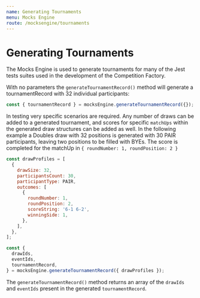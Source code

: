 ```yaml
---
name: Generating Tournaments
menu: Mocks Engine
route: /mocksengine/tournaments
---
```


# Generating Tournaments

The Mocks Engine is used to generate tournaments for many of the Jest tests suites used in the development of the Competition Factory.

With no parameters the `generateTournamentRecord()` method will generate a tournamentRecord with 32 individual participants:

```js
const { tournamentRecord } = mocksEngine.generateTournamentRecord({});
```

In testing very specific scenarios are required. Any number of draws can be added to a generated tournament, and scores for specific `matchUps` within the generated draw structures can be added as well. In the following example a Doubles draw with 32 positions is generated with 30 PAIR participants, leaving two positions to be filled with BYEs. The score is completed for the matchUp in `{ roundNumber: 1, roundPosition: 2 }`

```js
const drawProfiles = [
  {
    drawSize: 32,
    participantsCount: 30,
    participantType: PAIR,
    outcomes: [
      {
        roundNumber: 1,
        roundPosition: 2,
        scoreString: '6-1 6-2',
        winningSide: 1,
      },
    ],
  },
];

const {
  drawIds,
  eventIds,
  tournamentRecord,
} = mocksEngine.generateTournamentRecord({ drawProfiles });
```

The `generateTournamentRecord()` method returns an array of the `drawIds` and `eventIds` present in the generated `tournamentRecord`.
